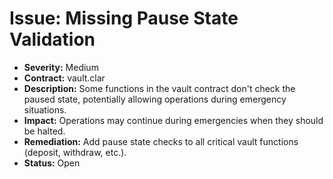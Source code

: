 # Issue: Missing Pause State Validation

- **Severity:** Medium
- **Contract:** vault.clar
- **Description:** Some functions in the vault contract don't check the paused state, potentially allowing operations during emergency situations.
- **Impact:** Operations may continue during emergencies when they should be halted.
- **Remediation:** Add pause state checks to all critical vault functions (deposit, withdraw, etc.).
- **Status:** Open
